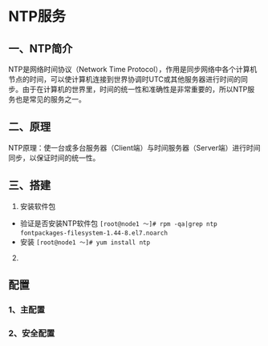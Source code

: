 # NTP服务
## 一、NTP简介
NTP是网络时间协议（Network Time Protocol），作用是同步网络中各个计算机节点的时间，可以使计算机连接到世界协调时UTC或其他服务器进行时间的同步。由于在计算机的世界里，时间的统一性和准确性是非常重要的，所以NTP服务也是常见的服务之一。
## 二、原理
NTP原理：使一台或多台服务器（Client端）与时间服务器（Server端）进行时间同步，以保证时间的统一性。
## 三、搭建
1. 安装软件包
+ 验证是否安装NTP软件包
  `[root@node1 ～]# rpm -qa|grep ntp`
  `fontpackages-filesystem-1.44-8.el7.noarch`
+ 安装
  `[root@node1 ～]# yum install ntp`
2.
## 配置
### 1、主配置

### 2、安全配置

